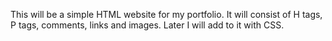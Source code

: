 This will be a simple HTML website for my portfolio. It will consist of H tags, P tags, comments, links and images. Later I will add to it with CSS.
